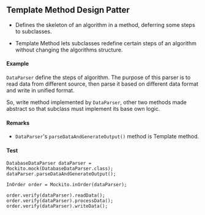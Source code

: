 ## Template Method Design Patter

- Defines the skeleton of an algorithm in a method, deferring some steps to subclasses. 

- Template Method lets subclasses redefine certain steps of an algorithm without changing the algorithms structure.

#### Example
`DataParser` define the steps of algorithm. The purpose of this parser is to read data from different source,
then parse it based on different data format and write in unified format.

So, write method implemented by `DataParser`, other two methods made abstract so that subclass must implement its 
base own logic.

#### Remarks

- `DataParser`'s `parseDataAndGenerateOutput()` method is Template method.

#### Test
```
DatabaseDataParser dataParser = Mockito.mock(DatabaseDataParser.class);
dataParser.parseDataAndGenerateOutput();

InOrder order = Mockito.inOrder(dataParser);

order.verify(dataParser).readData();
order.verify(dataParser).processData();
order.verify(dataParser).writeData();
```